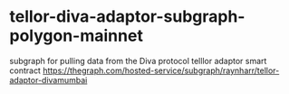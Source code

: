 # tellor-diva-adaptor-subgraph-polygon-mainnet
subgraph for pulling data from the Diva protocol telllor adaptor smart contract 
https://thegraph.com/hosted-service/subgraph/raynharr/tellor-adaptor-divamumbai
